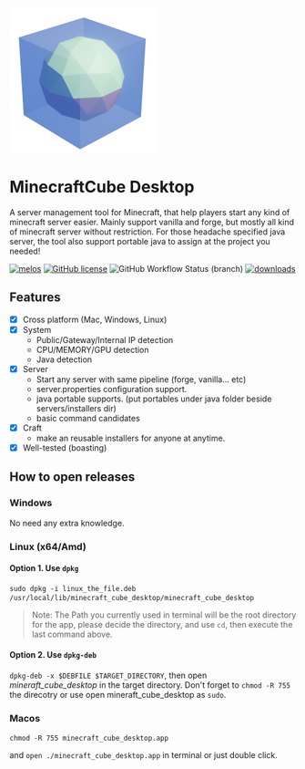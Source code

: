 ![](_repo_assets/logo.png?raw=true)

# MinecraftCube Desktop

A server management tool for Minecraft, that help players start any kind of minecraft server easier. Mainly support vanilla and forge, but mostly all kind of minecraft server without restriction. For those headache specified java server, the tool also support portable java to assign at the project you needed!

[![melos](https://img.shields.io/badge/maintained%20with-melos-f700ff.svg?style=flat-square)](https://github.com/invertase/melos)
[![GitHub license](https://img.shields.io/github/license/MinecraftCube/MinecraftCubeDesktop)](https://github.com/MinecraftCube/MinecraftCubeDesktop/blob/main/LICENSE)
![GitHub Workflow Status (branch)](<https://img.shields.io/github/workflow/status/MinecraftCube/MinecraftCubeDesktop/Test%20(All%20platform)/main>)
[![downloads](https://img.shields.io/github/downloads/MinecraftCube/MinecraftCubeDesktop/total)](https://github.com/MinecraftCube/MinecraftCubeDesktop/releases)

## Features

- [x] Cross platform (Mac, Windows, Linux)
- [x] System
  - Public/Gateway/Internal IP detection
  - CPU/MEMORY/GPU detection
  - Java detection
- [x] Server
  - Start any server with same pipeline (forge, vanilla... etc)
  - server.properties configuration support.
  - java portable supports. (put portables under java folder beside servers/installers dir)
  - basic command candidates
- [x] Craft
  - make an reusable installers for anyone at anytime.
- [x] Well-tested (boasting)

## How to open releases

### Windows

No need any extra knowledge.

### Linux (x64/Amd)

#### Option 1. Use `dpkg`

```
sudo dpkg -i linux_the_file.deb
/usr/local/lib/minecraft_cube_desktop/minecraft_cube_desktop
```

> Note: The Path you currently used in terminal will be the root directory for the app, please decide the directory, and use `cd`, then execute the last command above.

#### Option 2. Use `dpkg-deb`

`dpkg-deb -x $DEBFILE $TARGET_DIRECTORY`, then open _mineraft_cube_desktop_ in the target directory.
Don't forget to `chmod -R 755` the direcotry or use open mineraft_cube_desktop as `sudo`.

### Macos

```
chmod -R 755 minecraft_cube_desktop.app
```

and `open ./minecraft_cube_desktop.app` in terminal
or just double click.
